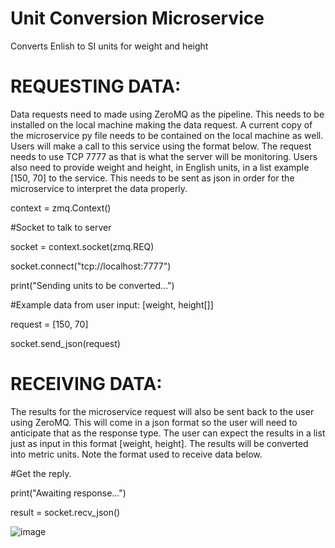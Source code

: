 # Unit Conversion Microservice
 Converts Enlish to SI units for weight and height

# REQUESTING DATA:

Data requests need to made using ZeroMQ as the pipeline. This needs to be installed on the local machine making the data request. A current copy of the microservice py file needs to be contained on the local machine as well. Users will make a call to this service using the format below. The request needs to use TCP 7777 as that is what the server will be monitoring. Users also need to provide weight and height, in English units, in a list example [150, 70] to the service. This needs to be sent as json in order for the microservice to interpret the data properly.

context = zmq.Context()

#Socket to talk to server

socket = context.socket(zmq.REQ)

socket.connect("tcp://localhost:7777")

print("Sending units to be converted...")


#Example data from user input:  [weight, height[]]

request = [150, 70]

socket.send_json(request)


# RECEIVING DATA:

The results for the microservice request will also be sent back to the user using ZeroMQ. This will come in a json format so the user will need to anticipate that as the response type. The user can expect the results in a list just as input in this format [weight, height]. The results will be converted into metric units. Note the format used to receive data below.

#Get the reply.

print("Awaiting response...")

result = socket.recv_json()


![image](https://user-images.githubusercontent.com/38335751/218407822-dde9737f-6000-4b90-b0eb-d9f54852f2c3.png)
